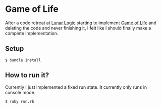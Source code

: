Game of Life
============

After a code retreat at [Lunar Logic](http://www.lunarlogic.io/) starting to implement [Game of Life](http://en.wikipedia.org/wiki/Conway%27s_Game_of_Life) and deleting the code and never 
finishing it, I felt like I should finally make a complete implementation.

Setup
-----

```
$ bundle install
```

How to run it?
--------------

Currently I just implemented a fixed run state. It currently only runs in console mode.

```
$ ruby run.rb
```
